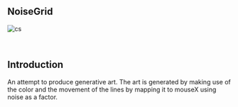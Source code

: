 ## NoiseGrid 

![cs](https://user-images.githubusercontent.com/110590337/183906104-ded4e23d-0005-45ec-af73-cde0e8419921.gif)

<br>
<h2>Introduction</h2>
<p>An attempt to produce generative art. The art is generated by making use of the color and the movement of the lines by mapping it to mouseX using noise as a factor.</p>
